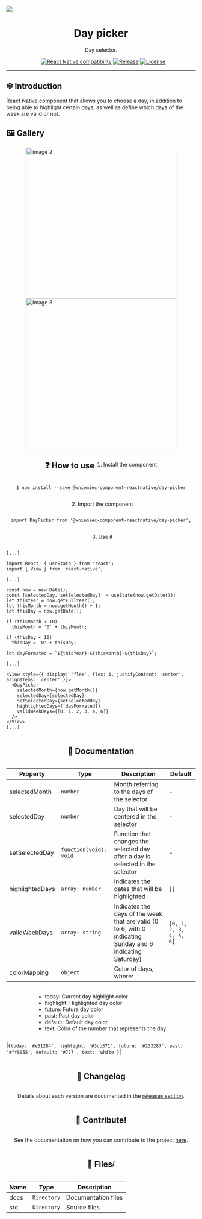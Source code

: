 ![](https://github.com/wniemiec-component-reactnative/day-picker/blob/master/docs/img/logo/logo.jpg)

<h1 align='center'>Day picker</h1>
<p align='center'>Day selector.</p>
<p align="center">
	<a href="https://github.com/wniemiec-component-reactnative/day-picker/actions/workflows/windows.yml"><img src="https://github.com/wniemiec-component-reactnative/day-picker/actions/workflows/windows.yml/badge.svg" alt=""></a>
	<a href="https://github.com/wniemiec-component-reactnative/day-picker/actions/workflows/macos.yml"><img src="https://github.com/wniemiec-component-reactnative/day-picker/actions/workflows/macos.yml/badge.svg" alt=""></a>
	<a href="https://github.com/wniemiec-component-reactnative/day-picker/actions/workflows/ubuntu.yml"><img src="https://github.com/wniemiec-component-reactnative/day-picker/actions/workflows/ubuntu.yml/badge.svg" alt=""></a>
	<a href="https://reactnative.dev/"><img src="https://img.shields.io/badge/React Native-0.60+-D0008F.svg" alt="React Native compatibility"></a>
	<a href="https://www.npmjs.com/package/@wniemiec-component-reactnative/day-picker"><img src="https://img.shields.io/npm/v/@wniemiec-component-reactnative/day-picker" alt="Release"></a>
	<a href="https://github.com/wniemiec-component-reactnative/day-picker/blob/master/LICENSE"><img src="https://img.shields.io/github/license/wniemiec-component-reactnative/day-picker" alt="License"></a>
</p>
<hr />

## ❇ Introduction
React Native component that allows you to choose a day, in addition to being able to highlight certain days, as well as define which days of the week are valid or not.

## 🖼 Gallery

<div style="display: flex; flex-direction: row; justify-content: center; align-items: center; flex-wrap: wrap"
<img height=400 src="https://raw.githubusercontent.com/wniemiec-component-reactnative/day-picker/master/docs/img/screens/img1.png" alt="image 1" />

<img height=400 src="https://raw.githubusercontent.com/wniemiec-component-reactnative/day-picker/master/docs/img/screens/img2.png" alt="image 2" />

<img height=400 src="https://raw.githubusercontent.com/wniemiec-component-reactnative/day-picker/master/docs/img/screens/img3.png" alt="image 3" />

## ❓ How to use
1. Install the component
```
$ npm install --save @wniemiec-component-reactnative/day-picker
```

2. Import the component
```
import DayPicker from '@wniemiec-component-reactnative/day-picker';
```

3. Use it
```
[...]

import React, { useState } from 'react';
import { View } from 'react-native';

[...]

const now = new Date();
const [selectedDay, setSelectedDay]  = useState(now.getDate());
let thisYear = now.getFullYear();
let thisMonth = now.getMonth() + 1;
let thisDay = now.getDate();

if (thisMonth < 10)
  thisMonth = '0' + thisMonth;

if (thisDay < 10)
  thisDay = '0' + thisDay;

let dayFormated = `${thisYear}-${thisMonth}-${thisDay}`;

[...]

<View style={{ display: 'flex', flex: 1, justifyContent: 'center', alignItems: 'center' }}>
  <DayPicker
	selectedMonth={now.getMonth()}
	selectedDay={selectedDay}
	setSelectedDay={setSelectedDay}
	highlightedDays={[dayFormated]}
	validWeekDays={[0, 1, 2, 3, 4, 6]}
  />
</View>
[...]
```

## 📖 Documentation
|        Property        |Type|Description|Default|
|----------------|-------------------------------|-----------------------------|--------|
|selectedMonth |`number`|Month referring to the days of the selector | - |
|selectedDay |`number`|Day that will be centered in the selector | - |
|setSelectedDay |`function(void): void`|Function that changes the selected day after a day is selected in the selector | - |
|highlightedDays |`array: number`|Indicates the dates that will be highlighted | `[]` |
|validWeekDays |`array: string`|Indicates the days of the week that are valid (0 to 6, with 0 indicating Sunday and 6 indicating Saturday) |`[0, 1, 2, 3, 4, 5, 6]`|
|colorMapping |`object`|Color of days, where:
  - today: Current day highlight color
  - highlight: Highlighted day color
  - future: Future day color
  - past: Past day color
  - default: Default day color
  - text: Color of the number that represents the day  
  
|`{today: '#e51284', highlight: '#3cb371', future: '#233287', past: '#ff8055', default: '#777', text: 'white'}`|

## 🚩 Changelog
Details about each version are documented in the [releases section](https://github.com/wniemiec-component-reactnative/day-picker/releases).

## 🤝 Contribute!
See the documentation on how you can contribute to the project [here](https://github.com/wniemiec-component-reactnative/day-picker/blob/master/CONTRIBUTING.md).

## 📁 Files

### /
|        Name        |Type|Description|
|----------------|-------------------------------|-----------------------------|
|docs |`Directory`|Documentation files|
|src     |`Directory`| Source files|
